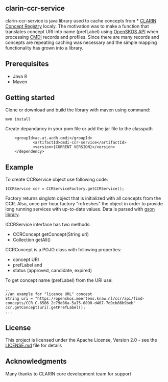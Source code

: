 ## clarin-ccr-service

clarin-ccr-service is java library used to cache concepts from * [CLARIN Concept Registry](https://www.clarin.eu/ccr) localy. The motivation was to make a function that translates concept URI into name (prefLabel) using [OpenSKOS API](http://openskos.org/api) when processing [CMDI](https://www.clarin.eu/content/component-metadata) records and profiles. Since there are many records and concepts are repeating caching was necessary and the simple mapping functionality has grown into a library. 

## Prerequisites

* Java 8
* Maven

## Getting started

Clone or download and build the library with maven using command:
```
mvn install
```

Create depandancy in your pom file or add the jar file to the classpath

```
	<groupId>ac.at.acdh.cmdi</groupId>
			<artifactId>cmdi-ccr-service</artifactId>
			<version>{CURRENT VERSION}</version>
	</dependency>	
```

## Example

To create CCRservice object use following code:
```
ICCRService ccr = CCRServiceFactory.getCCRService();
```
Factory returns singlotn object that is initialized with all concepts from the CCR. Also, once per hour factory "refreshes" the object in order to provide long running services with up-to-date values. Data is parsed with [gson library](https://github.com/google/gson). 

ICCRService interface has two methods:
 * CCRConcept getConcept(String uri)
 * Collection<CCRConcept> getAll()
 
CCRConcept is a POJO class with following properties:
 * concept URI
 * prefLabel and
 * status (approved, candidate, expired) 
 
To get concept name (prefLabel) from the URI use:
```
...
//an example for "licence URL" concept
String uri = "https://openskos.meertens.knaw.nl/ccr/api/find-concepts/CCR_C-6586_2c79d86a-5a75-0890-d407-7d9cb86b9beb"
ccr.getConcept(uri).getPrefLabel();
...
```

## License

This project is licensed under the Apache License, Version 2.0 - see the [LICENSE.md](LICENSE.md) file for details

## Acknowledgments

Many thanks to CLARIN core development team for support

